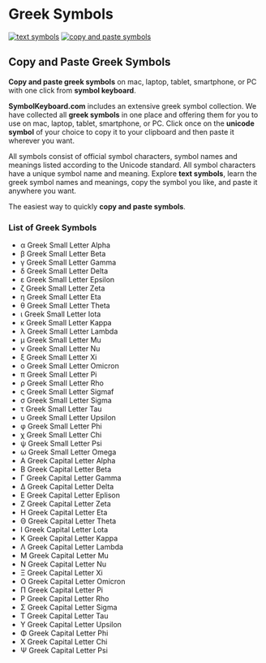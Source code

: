 # Greek Symbols
[![text symbols](https://img.shields.io/badge/github-symbols-green.svg)](https://github.com/symbolkeyboard/symbols)
[![copy and paste symbols](https://img.shields.io/badge/source-symbolkeyboad.com-orange.svg)](https://symbolkeyboard.com)
## Copy and Paste Greek Symbols

**Copy and paste greek symbols** on mac, laptop, tablet, smartphone, or PC with one click from **symbol keyboard**.

**SymbolKeyboard.com** includes an extensive greek symbol collection. We have collected all **greek symbols** in one place and offering them for you to use on mac, laptop, tablet, smartphone, or PC. Click once on the **unicode symbol** of your choice to copy it to your clipboard and then paste it wherever you want.

All symbols consist of official symbol characters, symbol names and meanings listed according to the Unicode standard. All symbol characters have a unique symbol name and meaning. Explore **text symbols**, learn the greek symbol names and meanings, copy the symbol you like, and paste it anywhere you want.

The easiest way to quickly **copy and paste symbols**.
### List of Greek Symbols
- α Greek Small Letter Alpha
- β Greek Small Letter Beta
- γ Greek Small Letter Gamma
- δ Greek Small Letter Delta
- ε Greek Small Letter Epsilon
- ζ Greek Small Letter Zeta
- η Greek Small Letter Eta
- θ Greek Small Letter Theta
- ι Greek Small Letter Iota
- κ Greek Small Letter Kappa
- λ Greek Small Letter Lambda
- μ Greek Small Letter Mu
- ν Greek Small Letter Nu
- ξ Greek Small Letter Xi
- ο Greek Small Letter Omicron
- π Greek Small Letter Pi
- ρ Greek Small Letter Rho
- ς Greek Small Letter Sigmaf
- σ Greek Small Letter Sigma
- τ Greek Small Letter Tau
- υ Greek Small Letter Upsilon
- φ Greek Small Letter Phi
- χ Greek Small Letter Chi
- ψ Greek Small Letter Psi
- ω Greek Small Letter Omega
- Α Greek Capital Letter Alpha
- Β Greek Capital Letter Beta
- Γ Greek Capital Letter Gamma
- Δ Greek Capital Letter Delta
- Ε Greek Capital Letter Eplison
- Ζ Greek Capital Letter Zeta
- Η Greek Capital Letter Eta
- Θ Greek Capital Letter Theta
- Ι Greek Capital Letter Lota
- Κ Greek Capital Letter Kappa
- Λ Greek Capital Letter Lambda
- Μ Greek Capital Letter Mu
- Ν Greek Capital Letter Nu
- Ξ Greek Capital Letter Xi
- Ο Greek Capital Letter Omicron
- Π Greek Capital Letter Pi
- Ρ Greek Capital Letter Rho
- Σ Greek Capital Letter Sigma
- Τ Greek Capital Letter Tau
- Υ Greek Capital Letter Upsilon
- Φ Greek Capital Letter Phi
- Χ Greek Capital Letter Chi
- Ψ Greek Capital Letter Psi
